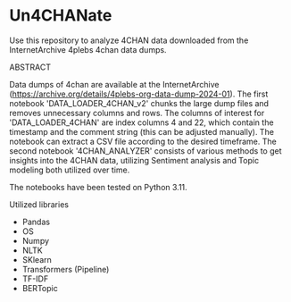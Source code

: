 # Un4CHANate
Use this repository to analyze 4CHAN data downloaded from the InternetArchive 4plebs 4chan data dumps. 

ABSTRACT

Data dumps of 4chan are available at the InternetArchive (https://archive.org/details/4plebs-org-data-dump-2024-01). The first notebook 'DATA_LOADER_4CHAN_v2' chunks the large dump files and removes unnecessary columns and rows. The columns of interest for 'DATA_LOADER_4CHAN' are index columns 4 and 22, which contain the timestamp and the comment string (this can be adjusted manually). The notebook can extract a CSV file according to the desired timeframe. The second notebook '4CHAN_ANALYZER' consists of various methods to get insights into the 4CHAN data, utilizing Sentiment analysis and Topic modeling both utilized over time. 

The notebooks have been tested on Python 3.11. 

Utilized libraries 
- Pandas
- OS
- Numpy
- NLTK
- SKlearn
- Transformers (Pipeline)
- TF-IDF
- BERTopic

